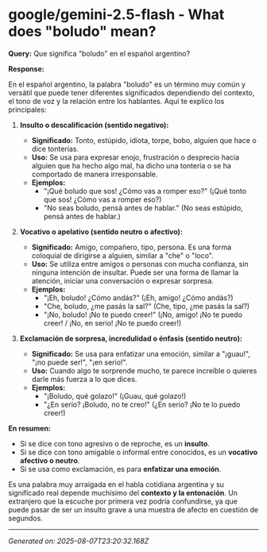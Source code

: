 # google/gemini-2.5-flash - What does "boludo" mean?

**Query:** Que significa "boludo" en el español argentino?



**Response:**

En el español argentino, la palabra "boludo" es un término muy común y versátil que puede tener diferentes significados dependiendo del contexto, el tono de voz y la relación entre los hablantes. Aquí te explico los principales:

1.  **Insulto o descalificación (sentido negativo):**
    *   **Significado:** Tonto, estúpido, idiota, torpe, bobo, alguien que hace o dice tonterías.
    *   **Uso:** Se usa para expresar enojo, frustración o desprecio hacia alguien que ha hecho algo mal, ha dicho una tontería o se ha comportado de manera irresponsable.
    *   **Ejemplos:**
        *   "¡Qué boludo que sos! ¿Cómo vas a romper eso?" (¡Qué tonto que sos! ¿Cómo vas a romper eso?)
        *   "No seas boludo, pensá antes de hablar." (No seas estúpido, pensá antes de hablar.)

2.  **Vocativo o apelativo (sentido neutro o afectivo):**
    *   **Significado:** Amigo, compañero, tipo, persona. Es una forma coloquial de dirigirse a alguien, similar a "che" o "loco".
    *   **Uso:** Se utiliza entre amigos o personas con mucha confianza, sin ninguna intención de insultar. Puede ser una forma de llamar la atención, iniciar una conversación o expresar sorpresa.
    *   **Ejemplos:**
        *   "¡Eh, boludo! ¿Cómo andás?" (¡Eh, amigo! ¿Cómo andás?)
        *   "Che, boludo, ¿me pasás la sal?" (Che, tipo, ¿me pasás la sal?)
        *   "¡No, boludo! ¡No te puedo creer!" (¡No, amigo! ¡No te puedo creer! / ¡No, en serio! ¡No te puedo creer!)

3.  **Exclamación de sorpresa, incredulidad o énfasis (sentido neutro):**
    *   **Significado:** Se usa para enfatizar una emoción, similar a "¡guau!", "¡no puede ser!", "¡en serio!".
    *   **Uso:** Cuando algo te sorprende mucho, te parece increíble o quieres darle más fuerza a lo que dices.
    *   **Ejemplos:**
        *   "¡Boludo, qué golazo!" (¡Guau, qué golazo!)
        *   "¿En serio? ¡Boludo, no te creo!" (¿En serio? ¡No te lo puedo creer!)

**En resumen:**

*   Si se dice con tono agresivo o de reproche, es un **insulto**.
*   Si se dice con tono amigable o informal entre conocidos, es un **vocativo afectivo o neutro**.
*   Si se usa como exclamación, es para **enfatizar una emoción**.

Es una palabra muy arraigada en el habla cotidiana argentina y su significado real depende muchísimo del **contexto y la entonación**. Un extranjero que la escuche por primera vez podría confundirse, ya que puede pasar de ser un insulto grave a una muestra de afecto en cuestión de segundos.

---
*Generated on: 2025-08-07T23:20:32.168Z*
